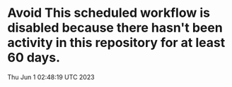 # Avoid This scheduled workflow is disabled because there hasn't been activity in this repository for at least 60 days.
Thu Jun  1 02:48:19 UTC 2023
